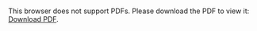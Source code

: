 <object data="https://drive.google.com/file/d/1VXK-V2bvEbrbJNWyOmtkmepFflxA5Tb8/view?usp=sharing" type="application/pdf" width="700px" height="700px">
    <embed src="https://drive.google.com/file/d/1VXK-V2bvEbrbJNWyOmtkmepFflxA5Tb8/view?usp=sharing">
        <p>This browser does not support PDFs. Please download the PDF to view it: <a href="https://drive.google.com/uc?export=download&id=1VXK-V2bvEbrbJNWyOmtkmepFflxA5Tb8">Download PDF</a>.</p>
    </embed>
</object>